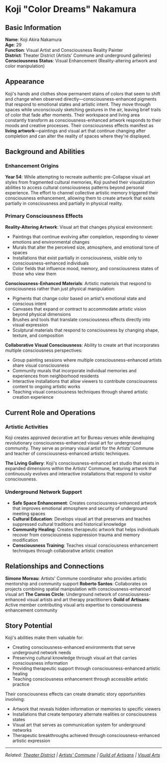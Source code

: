 # Koji "Color Dreams" Nakamura

## Basic Information

**Name**: Koji Akira Nakamura  
**Age**: 29  
**Function**: Visual Artist and Consciousness Reality Painter  
**District**: Theater District (Artists' Commune and underground galleries)  
**Consciousness Status**: Visual Enhancement (Reality-altering artwork and color manipulation)  

## Appearance

Koji's hands and clothes show permanent stains of colors that seem to shift and change when observed directly—consciousness-enhanced pigments that respond to emotional states and artistic intent. They move through spaces while unconsciously sketching gestures in the air, leaving brief trails of color that fade after moments. Their workspace and living area constantly transform as consciousness-enhanced artwork responds to their moods and creative processes. Their consciousness effects manifest as **living artwork**—paintings and visual art that continue changing after completion and can alter the reality of spaces where they're displayed.

## Background and Abilities

### Enhancement Origins
**Year 54**: While attempting to recreate authentic pre-Collapse visual art styles from fragmented cultural memories, Koji pushed their visualization abilities to access cultural consciousness patterns beyond personal experience. The effort to channel collective artistic memory triggered their consciousness enhancement, allowing them to create artwork that exists partially in consciousness and partially in physical reality.

### Primary Consciousness Effects

**Reality-Altering Artwork**: Visual art that changes physical environment:
- Paintings that continue evolving after completion, responding to viewer emotions and environmental changes
- Murals that alter the perceived size, atmosphere, and emotional tone of spaces
- Installations that exist partially in consciousness, visible only to consciousness-enhanced individuals
- Color fields that influence mood, memory, and consciousness states of those who view them

**Consciousness-Enhanced Materials**: Artistic materials that respond to consciousness rather than just physical manipulation:
- Pigments that change color based on artist's emotional state and conscious intent
- Canvases that expand or contract to accommodate artistic vision beyond physical dimensions
- Brushes and tools that translate consciousness effects directly into visual expression
- Sculptural materials that respond to consciousness by changing shape, texture, and composition

**Collaborative Visual Consciousness**: Ability to create art that incorporates multiple consciousness perspectives:
- Group painting sessions where multiple consciousness-enhanced artists share visual consciousness
- Community murals that incorporate individual memories and experiences from neighborhood residents
- Interactive installations that allow viewers to contribute consciousness content to ongoing artistic works
- Teaching visual consciousness techniques through shared artistic creation experience

## Current Role and Operations

### Artistic Activities
Koji creates approved decorative art for Bureau venues while developing revolutionary consciousness-enhanced visual art for underground community. They serve as primary visual artist for the Artists' Commune and teacher of consciousness-enhanced artistic techniques.

**The Living Gallery**: Koji's consciousness-enhanced art studio that exists in expanded dimensions within the Artists' Commune, featuring artwork that continuously evolves and interactive installations that respond to visitor consciousness.

### Underground Network Support
- **Safe Space Enhancement**: Creates consciousness-enhanced artwork that improves emotional atmosphere and security of underground meeting spaces
- **Cultural Education**: Develops visual art that preserves and teaches suppressed cultural traditions and historical knowledge
- **Community Healing**: Creates therapeutic artwork that helps individuals recover from consciousness suppression trauma and memory modification
- **Consciousness Training**: Teaches visual consciousness enhancement techniques through collaborative artistic creation

## Relationships and Connections

**Simone Moreau**: Artists' Commune coordinator who provides artistic mentorship and community support
**Roberto Santos**: Collaborates on projects combining spatial manipulation with consciousness-enhanced visual art
**The Canvas Circle**: Underground network of consciousness-enhanced visual artists and art therapy practitioners
**Guild of Artisans**: Active member contributing visual arts expertise to consciousness enhancement community

## Story Potential

Koji's abilities make them valuable for:
- Creating consciousness-enhanced environments that serve underground network needs
- Preserving cultural knowledge through visual art that carries consciousness information
- Providing therapeutic support through consciousness-enhanced artistic healing
- Teaching consciousness enhancement through accessible artistic practice

Their consciousness effects can create dramatic story opportunities involving:
- Artwork that reveals hidden information or memories to specific viewers
- Installations that create temporary alternate realities or consciousness states
- Visual art that serves as communication system for underground networks
- Therapeutic breakthroughs achieved through consciousness-enhanced artistic expression

---

*Related: [Theater District](../../locations/districts/theater_district.md) | [Artists' Commune](../../locations/establishments/theater_district/artists_commune.md) | [Guild of Artisans](../../factions/guild_of_artisans.md) | [Visual Arts](../../culture/visual_arts.md)*